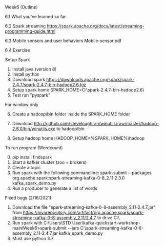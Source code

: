 Week6 (Outline)

6.1 What you've learned so far.

6.2 Spark streaming
https://spark.apache.org/docs/latest/streaming-programming-guide.html

6.3 Mobile sensors and user behaviors
Mobile-sensor.pdf

6.4 Exercise

Setup Spark
1. Install java (version 8)
2. Install python
3. Download spark https://downloads.apache.org/spark/spark-2.4.7/spark-2.4.7-bin-hadoop2.6.tgz
4. Setup spark home SPARK_HOME=C:\spark-2.4.7-bin-hadoop2.6\
5. Test run "pyspark"

For window only

6. Create a hadoop\bin folder inside the SPARK_HOME folder

7. Download http://github.com/steveloughran/winutils/raw/master/hadoop-2.6.0/bin/winutils.exe to hadoop\bin

8. Setup hadoop home HADOOP_HOME=%SPARK_HOME%\hadoop

To run program (Wordcount)

0. pip install findspark
1. Start a kafker cluster (zoo + brokers)
2. Create a topic
3. Run spark with the following commandline: spark-submit --packages org.apache.spark:spark-streaming-kafka-0-8_2.11:2.3.0 kafka_spark_demo.py
4. Run a producer to generate a list of words

Fixed bugs (2/16/2021)
1. Download the file "spark-streaming-kafka-0-8-assembly_2.11-2.4.7.jar" from https://mvnrepository.com/artifact/org.apache.spark/spark-streaming-kafka-0-8-assembly_2.11/2.4.7 to drive C:\
2. Run spark with C:\Users\STD User\kafka-quickstart-workshop-main\Week6>spark-submit --jars C:\spark-streaming-kafka-0-8-assembly_2.11-2.4.7.jar kafka_spark_demo.py
3. Must use python 3.7


